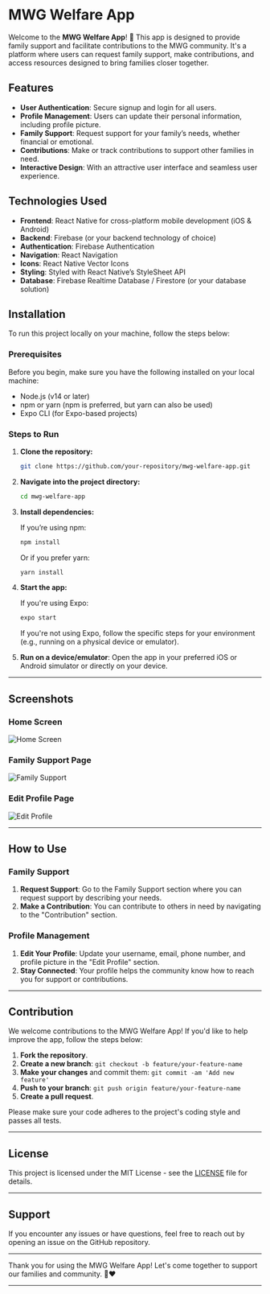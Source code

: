 # MWG Welfare App

Welcome to the **MWG Welfare App**! 🎉 This app is designed to provide family support and facilitate contributions to the MWG community. It's a platform where users can request family support, make contributions, and access resources designed to bring families closer together.

## Features

- **User Authentication**: Secure signup and login for all users.
- **Profile Management**: Users can update their personal information, including profile picture.
- **Family Support**: Request support for your family’s needs, whether financial or emotional.
- **Contributions**: Make or track contributions to support other families in need.
- **Interactive Design**: With an attractive user interface and seamless user experience.
  
## Technologies Used

- **Frontend**: React Native for cross-platform mobile development (iOS & Android)
- **Backend**: Firebase (or your backend technology of choice)
- **Authentication**: Firebase Authentication
- **Navigation**: React Navigation
- **Icons**: React Native Vector Icons
- **Styling**: Styled with React Native’s StyleSheet API
- **Database**: Firebase Realtime Database / Firestore (or your database solution)

## Installation

To run this project locally on your machine, follow the steps below:

### Prerequisites

Before you begin, make sure you have the following installed on your local machine:

- Node.js (v14 or later)
- npm or yarn (npm is preferred, but yarn can also be used)
- Expo CLI (for Expo-based projects)

### Steps to Run

1. **Clone the repository:**

    ```bash
    git clone https://github.com/your-repository/mwg-welfare-app.git
    ```

2. **Navigate into the project directory:**

    ```bash
    cd mwg-welfare-app
    ```

3. **Install dependencies:**

    If you’re using npm:

    ```bash
    npm install
    ```

    Or if you prefer yarn:

    ```bash
    yarn install
    ```

4. **Start the app:**

    If you're using Expo:

    ```bash
    expo start
    ```

    If you're not using Expo, follow the specific steps for your environment (e.g., running on a physical device or emulator).

5. **Run on a device/emulator**: Open the app in your preferred iOS or Android simulator or directly on your device.

---

## Screenshots

### Home Screen
![Home Screen](h[ttps://your-image-url.com/home-screen.png](https://ik.imagekit.io/candyjess/WhatsApp%20Image%202025-02-12%20at%2012.44.09.jpeg?updatedAt=1739353532019))

### Family Support Page
![Family Support]([https://your-image-url.com/family-support.png](https://ik.imagekit.io/candyjess/WhatsApp%20Image%202025-02-12%20at%2012.44.09%20(1).jpeg?updatedAt=1739353531773))

### Edit Profile Page
![Edit Profile]([https://your-image-url.com/edit-profile.png](https://ik.imagekit.io/candyjess/WhatsApp%20Image%202025-02-12%20at%2012.44.09%20(2).jpeg?updatedAt=1739353531555))

---

## How to Use

### Family Support

1. **Request Support**: Go to the Family Support section where you can request support by describing your needs.
2. **Make a Contribution**: You can contribute to others in need by navigating to the "Contribution" section.

### Profile Management

1. **Edit Your Profile**: Update your username, email, phone number, and profile picture in the "Edit Profile" section.
2. **Stay Connected**: Your profile helps the community know how to reach you for support or contributions.

---

## Contribution

We welcome contributions to the MWG Welfare App! If you'd like to help improve the app, follow the steps below:

1. **Fork the repository**.
2. **Create a new branch**: `git checkout -b feature/your-feature-name`
3. **Make your changes** and commit them: `git commit -am 'Add new feature'`
4. **Push to your branch**: `git push origin feature/your-feature-name`
5. **Create a pull request**.

Please make sure your code adheres to the project's coding style and passes all tests.

---

## License

This project is licensed under the MIT License - see the [LICENSE](LICENSE) file for details.

---

## Support

If you encounter any issues or have questions, feel free to reach out by opening an issue on the GitHub repository.

---

Thank you for using the MWG Welfare App! Let's come together to support our families and community. 💪❤️

---

